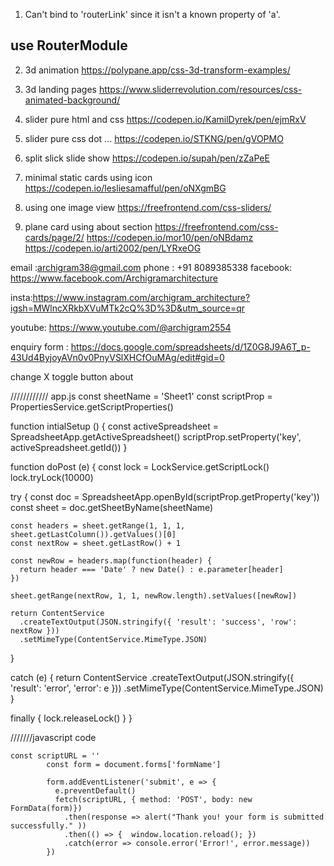 1. Can't bind to 'routerLink' since it isn't a known property of 'a'.
## use RouterModule

2. 3d animation
https://polypane.app/css-3d-transform-examples/

3. 3d landing pages
https://www.sliderrevolution.com/resources/css-animated-background/

4. slider pure html and css
https://codepen.io/KamilDyrek/pen/ejmRxV

5. slider pure css dot ...
https://codepen.io/STKNG/pen/gVOPMO

6. split slick slide show
https://codepen.io/supah/pen/zZaPeE

7. minimal static cards using icon
https://codepen.io/lesliesamafful/pen/oNXgmBG

8. using one image view
https://freefrontend.com/css-sliders/

9. plane card using about section
https://freefrontend.com/css-cards/page/2/
https://codepen.io/mor10/pen/oNBdamz
https://codepen.io/arti2002/pen/LYRxeOG


email :archigram38@gmail.com
phone : +91 8089385338
facebook: https://www.facebook.com/Archigramarchitecture

insta:https://www.instagram.com/archigram_architecture?igsh=MWlncXRkbXVuMTk2cQ%3D%3D&utm_source=qr

youtube: https://www.youtube.com/@archigram2554

enquiry form : https://docs.google.com/spreadsheets/d/1Z0G8J9A6T_p-43Ud4ByjoyAVn0v0PnyVSlXHCfOuMAg/edit#gid=0

change 
X toggle button 
 about 


//////////// app.js 
 const sheetName = 'Sheet1'
const scriptProp = PropertiesService.getScriptProperties()

function intialSetup () {
  const activeSpreadsheet = SpreadsheetApp.getActiveSpreadsheet()
  scriptProp.setProperty('key', activeSpreadsheet.getId())
}

function doPost (e) {
  const lock = LockService.getScriptLock()
  lock.tryLock(10000)

  try {
    const doc = SpreadsheetApp.openById(scriptProp.getProperty('key'))
    const sheet = doc.getSheetByName(sheetName)

    const headers = sheet.getRange(1, 1, 1, sheet.getLastColumn()).getValues()[0]
    const nextRow = sheet.getLastRow() + 1

    const newRow = headers.map(function(header) {
      return header === 'Date' ? new Date() : e.parameter[header]
    })

    sheet.getRange(nextRow, 1, 1, newRow.length).setValues([newRow])

    return ContentService
      .createTextOutput(JSON.stringify({ 'result': 'success', 'row': nextRow }))
      .setMimeType(ContentService.MimeType.JSON)
  }

  catch (e) {
    return ContentService
      .createTextOutput(JSON.stringify({ 'result': 'error', 'error': e }))
      .setMimeType(ContentService.MimeType.JSON)
  }

  finally {
    lock.releaseLock()
  }
}


 ///////javascript code

	const scriptURL = ''
			const form = document.forms['formName']
		  
			form.addEventListener('submit', e => {
			  e.preventDefault()
			  fetch(scriptURL, { method: 'POST', body: new FormData(form)})
				.then(response => alert("Thank you! your form is submitted successfully." ))
				.then(() => {  window.location.reload(); })
				.catch(error => console.error('Error!', error.message))
			})